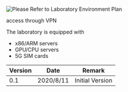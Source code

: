 ![Please Refer to Laboratory Environment Plan](https://images.gitee.com/uploads/images/2020/0812/203725_7da949cb_7791645.png "实验室规划 0.1.png")

access through VPN

The laboratory is equipped with
- x86/ARM servers
- GPU/CPU servers
- 5G SIM cards



| Version | Date      | Remark          |
|---------|-----------|-----------------|
| 0.1     | 2020/8/11 | Initial Version |


